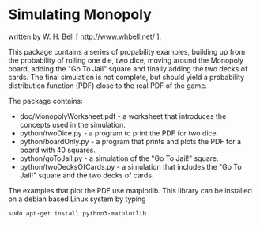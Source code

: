 # Simulating Monopoly

written by W. H. Bell [ http://www.whbell.net/ ].  

This package contains a series of propability examples, building up from the probability of rolling one die, 
two dice, moving around the Monopoly board, adding the "Go To Jail" square and finally adding the two decks 
of cards.  The final simulation is not complete, but should yield a probability distribution function (PDF) close 
to the real PDF of the game.

The package contains:
  * doc/MonopolyWorksheet.pdf - a worksheet that introduces the concepts used in the simulation.
  * python/twoDice.py - a program to print the PDF for two dice.
  * python/boardOnly.py - a program that prints and plots the PDF for a board with 40 squares.
  * python/goToJail.py - a simulation of the "Go To Jail!" square.
  * python/twoDecksOfCards.py - a simulation that includes the "Go To Jail!" square and the two decks of cards.

The examples that plot the PDF use matplotlib.  This library can be installed on a debian based Linux system by typing

```
sudo apt-get install python3-matplotlib 
```
